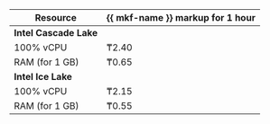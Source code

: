 | Resource       | {{ mkf-name }} markup for 1 hour |
| -------------- | -------------------------------- |
| **Intel Cascade Lake**                            |
| 100% vCPU      | ₸2.40                            |
| RAM (for 1 GB) | ₸0.65                            |
| **Intel Ice Lake**                                |
| 100% vCPU      | ₸2.15                            |
| RAM (for 1 GB) | ₸0.55                            |

